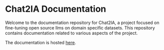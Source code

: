 # Chat2IA Documentation

Welcome to the documentation repository for Chat2IA, a project focused on fine-tuning open source llms on domain specific datasets. This repository contains documentation related to various aspects of the project.

The documentation is hosted [here](https://gia-llm.readthedocs.io/en/latest/).